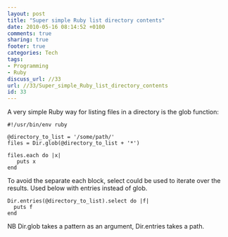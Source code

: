 ```yaml
---
layout: post
title: "Super simple Ruby list directory contents"
date: 2010-05-16 08:14:52 +0100 
comments: true
sharing: true
footer: true
categories: Tech
tags:
- Programming
- Ruby
discuss_url: //33
url: //33/Super_simple_Ruby_list_directory_contents
id: 33
---
```

A very simple Ruby way for listing files in a directory is the glob function:

    #!/usr/bin/env ruby
    
    @directory_to_list = '/some/path/'
    files = Dir.glob(@directory_to_list + '*')
    
    files.each do |x|
       puts x
    end

To avoid the separate each block, select could be used to iterate over the results. Used below with entries instead of glob.

    Dir.entries(@directory_to_list).select do |f| 
      puts f
    end

NB Dir.glob takes a pattern as an argument, Dir.entries takes a path.
